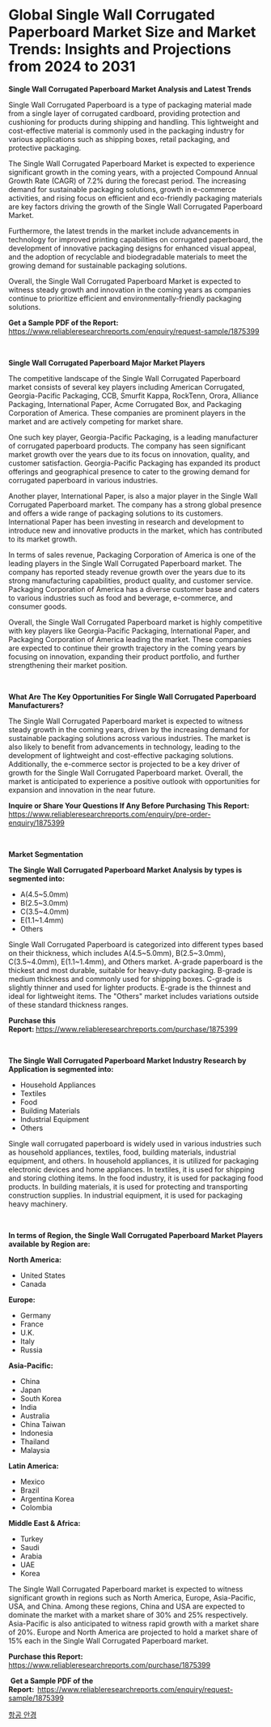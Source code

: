 <p><h1>Global Single Wall Corrugated Paperboard Market Size and Market Trends: Insights and Projections from 2024 to 2031</h1></p><p><strong>Single Wall Corrugated Paperboard Market Analysis and Latest Trends</strong></p>
<p><p>Single Wall Corrugated Paperboard is a type of packaging material made from a single layer of corrugated cardboard, providing protection and cushioning for products during shipping and handling. This lightweight and cost-effective material is commonly used in the packaging industry for various applications such as shipping boxes, retail packaging, and protective packaging.</p><p>The Single Wall Corrugated Paperboard Market is expected to experience significant growth in the coming years, with a projected Compound Annual Growth Rate (CAGR) of 7.2% during the forecast period. The increasing demand for sustainable packaging solutions, growth in e-commerce activities, and rising focus on efficient and eco-friendly packaging materials are key factors driving the growth of the Single Wall Corrugated Paperboard Market.</p><p>Furthermore, the latest trends in the market include advancements in technology for improved printing capabilities on corrugated paperboard, the development of innovative packaging designs for enhanced visual appeal, and the adoption of recyclable and biodegradable materials to meet the growing demand for sustainable packaging solutions.</p><p>Overall, the Single Wall Corrugated Paperboard Market is expected to witness steady growth and innovation in the coming years as companies continue to prioritize efficient and environmentally-friendly packaging solutions.</p></p>
<p><strong>Get a Sample PDF of the Report:&nbsp;</strong> <a href="https://www.reliableresearchreports.com/enquiry/request-sample/1875399">https://www.reliableresearchreports.com/enquiry/request-sample/1875399</a></p>
<p>&nbsp;</p>
<p><strong>Single Wall Corrugated Paperboard Major Market Players</strong></p>
<p><p>The competitive landscape of the Single Wall Corrugated Paperboard market consists of several key players including American Corrugated, Georgia-Pacific Packaging, CCB, Smurfit Kappa, RockTenn, Orora, Alliance Packaging, International Paper, Acme Corrugated Box, and Packaging Corporation of America. These companies are prominent players in the market and are actively competing for market share.</p><p>One such key player, Georgia-Pacific Packaging, is a leading manufacturer of corrugated paperboard products. The company has seen significant market growth over the years due to its focus on innovation, quality, and customer satisfaction. Georgia-Pacific Packaging has expanded its product offerings and geographical presence to cater to the growing demand for corrugated paperboard in various industries.</p><p>Another player, International Paper, is also a major player in the Single Wall Corrugated Paperboard market. The company has a strong global presence and offers a wide range of packaging solutions to its customers. International Paper has been investing in research and development to introduce new and innovative products in the market, which has contributed to its market growth.</p><p>In terms of sales revenue, Packaging Corporation of America is one of the leading players in the Single Wall Corrugated Paperboard market. The company has reported steady revenue growth over the years due to its strong manufacturing capabilities, product quality, and customer service. Packaging Corporation of America has a diverse customer base and caters to various industries such as food and beverage, e-commerce, and consumer goods.</p><p>Overall, the Single Wall Corrugated Paperboard market is highly competitive with key players like Georgia-Pacific Packaging, International Paper, and Packaging Corporation of America leading the market. These companies are expected to continue their growth trajectory in the coming years by focusing on innovation, expanding their product portfolio, and further strengthening their market position.</p></p>
<p>&nbsp;</p>
<p><strong>What Are The Key Opportunities For Single Wall Corrugated Paperboard Manufacturers?</strong></p>
<p><p>The Single Wall Corrugated Paperboard market is expected to witness steady growth in the coming years, driven by the increasing demand for sustainable packaging solutions across various industries. The market is also likely to benefit from advancements in technology, leading to the development of lightweight and cost-effective packaging solutions. Additionally, the e-commerce sector is projected to be a key driver of growth for the Single Wall Corrugated Paperboard market. Overall, the market is anticipated to experience a positive outlook with opportunities for expansion and innovation in the near future.</p></p>
<p><strong>Inquire or Share Your Questions If Any Before Purchasing This Report:</strong> <a href="https://www.reliableresearchreports.com/enquiry/pre-order-enquiry/1875399">https://www.reliableresearchreports.com/enquiry/pre-order-enquiry/1875399</a></p>
<p>&nbsp;</p>
<p><strong>Market Segmentation</strong></p>
<p><strong>The Single Wall Corrugated Paperboard Market Analysis by types is segmented into:</strong></p>
<p><ul><li>A(4.5~5.0mm)</li><li>B(2.5~3.0mm)</li><li>C(3.5~4.0mm)</li><li>E(1.1~1.4mm)</li><li>Others</li></ul></p>
<p><p>Single Wall Corrugated Paperboard is categorized into different types based on their thickness, which includes A(4.5~5.0mm), B(2.5~3.0mm), C(3.5~4.0mm), E(1.1~1.4mm), and Others market. A-grade paperboard is the thickest and most durable, suitable for heavy-duty packaging. B-grade is medium thickness and commonly used for shipping boxes. C-grade is slightly thinner and used for lighter products. E-grade is the thinnest and ideal for lightweight items. The "Others" market includes variations outside of these standard thickness ranges.</p></p>
<p><strong>Purchase this Report:&nbsp;</strong><a href="https://www.reliableresearchreports.com/purchase/1875399">https://www.reliableresearchreports.com/purchase/1875399</a></p>
<p>&nbsp;</p>
<p><strong>The Single Wall Corrugated Paperboard Market Industry Research by Application is segmented into:</strong></p>
<p><ul><li>Household Appliances</li><li>Textiles</li><li>Food</li><li>Building Materials</li><li>Industrial Equipment</li><li>Others</li></ul></p>
<p><p>Single wall corrugated paperboard is widely used in various industries such as household appliances, textiles, food, building materials, industrial equipment, and others. In household appliances, it is utilized for packaging electronic devices and home appliances. In textiles, it is used for shipping and storing clothing items. In the food industry, it is used for packaging food products. In building materials, it is used for protecting and transporting construction supplies. In industrial equipment, it is used for packaging heavy machinery.</p></p>
<p>&nbsp;</p>
<p><strong>In terms of Region, the Single Wall Corrugated Paperboard Market Players available by Region are:</strong></p>
<p>
    <p> <strong> North America: </strong>
        <ul>
            <li>United States</li>
            <li>Canada</li>
        </ul>
        </p> 
    <p> <strong> Europe: </strong>
        <ul>
            <li>Germany</li>
            <li>France</li>
            <li>U.K.</li>
            <li>Italy</li>
            <li>Russia</li>
        </ul>
        </p> 
    <p> <strong> Asia-Pacific: </strong>
        <ul>
            <li>China</li>
            <li>Japan</li>
            <li>South Korea</li>
            <li>India</li>
            <li>Australia</li>
            <li>China Taiwan</li>
            <li>Indonesia</li>
            <li>Thailand</li>
            <li>Malaysia</li>
        </ul>
        </p> 
    <p> <strong> Latin America: </strong>
        <ul>
            <li>Mexico</li>
            <li>Brazil</li>
            <li>Argentina Korea</li>
            <li>Colombia</li>
        </ul>
        </p> 
    <p> <strong> Middle East & Africa: </strong>
        <ul>
            <li>Turkey</li>
            <li>Saudi</li>
            <li>Arabia</li>
            <li>UAE</li>
            <li>Korea</li>
        </ul>
    </p>
    </p>
<p><p>The Single Wall Corrugated Paperboard market is expected to witness significant growth in regions such as North America, Europe, Asia-Pacific, USA, and China. Among these regions, China and USA are expected to dominate the market with a market share of 30% and 25% respectively. Asia-Pacific is also anticipated to witness rapid growth with a market share of 20%. Europe and North America are projected to hold a market share of 15% each in the Single Wall Corrugated Paperboard market.</p></p>
<p><strong>Purchase this Report: </strong><a href="https://www.reliableresearchreports.com/purchase/1875399">https://www.reliableresearchreports.com/purchase/1875399</a></p>
<p>&nbsp;<strong>Get a Sample PDF of the Report:&nbsp;&nbsp;</strong><a href="https://www.reliableresearchreports.com/enquiry/request-sample/1875399">https://www.reliableresearchreports.com/enquiry/request-sample/1875399</a></p>
<p><strong></strong></p>
<p><p><a href="https://github.com/lzuwsfreyoq70/Market-Research-Report-List-1/blob/main/48236927521.md">항공 안경</a></p></p>
